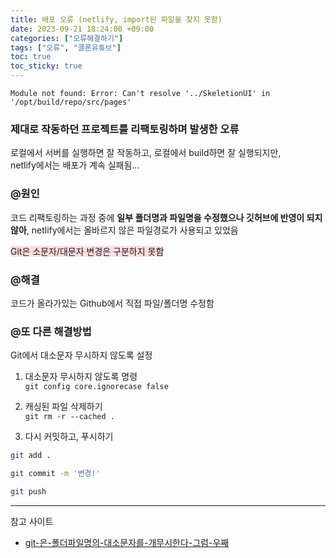 ```yaml
---
title: 배포 오류 (netlify, import된 파일을 찾지 못함)
date: 2023-09-21 18:24:00 +09:00
categories: ["오류해결하기"]
tags: ["오류", "클론유튜브"]
toc: true
toc_sticky: true
---
```


```
Module not found: Error: Can't resolve '../SkeletionUI' in '/opt/build/repo/src/pages'
```

### 제대로 작동하던 프로젝트를 리팩토링하며 발생한 오류

로컬에서 서버를 실행하면 잘 작동하고, 로컬에서 build하면 잘 실행되지만,  
netlify에서는 배포가 계속 실패됨...

### @원인

코드 리팩토링하는 과정 중에 **일부 폴더명과 파일명을 수정했으나 깃허브에 반영이 되지 않아**, netlify에서는 올바르지 않은 파일경로가 사용되고 있었음

<span style="background-color:#ffdce0">Git은 소문자/대문자 변경은 구분하지 못함</span>

### @해결

코드가 올라가있는 Github에서 직접 파일/폴더명 수정함

### @또 다른 해결방법

Git에서 대소문자 무시하지 않도록 설정

1. 대소문자 무시하지 않도록 명령  
   `git config core.ignorecase false`

2. 캐싱된 파일 삭제하기  
   `git rm -r --cached .`
3. 다시 커밋하고, 푸시하기

```bash
git add .

git commit -m '변경!'

git push
```

---

참고 사이트

- [git-은-폴더파일명의-대소문자를-개무시한다-그럼-우째](https://papababo.tistory.com/entry/git-%EC%9D%80-%ED%8F%B4%EB%8D%94%ED%8C%8C%EC%9D%BC%EB%AA%85%EC%9D%98-%EB%8C%80%EC%86%8C%EB%AC%B8%EC%9E%90%EB%A5%BC-%EA%B0%9C%EB%AC%B4%EC%8B%9C%ED%95%9C%EB%8B%A4-%EA%B7%B8%EB%9F%BC-%EC%9A%B0%EC%A7%B8)
